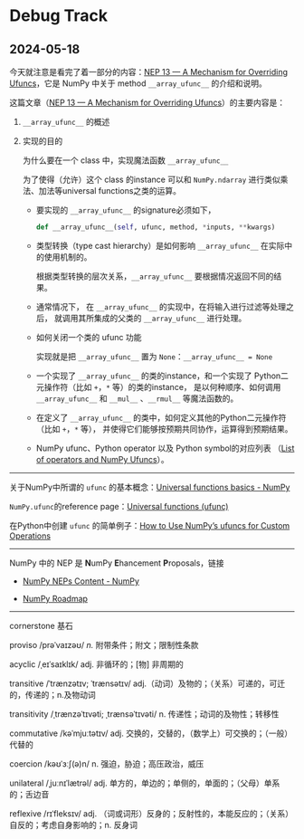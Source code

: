 # Debug Track

## 2024-05-18

今天就注意是看完了着一部分的内容：[NEP 13 — A Mechanism for Overriding Ufuncs](http://www.numpy.org/neps/nep-0013-ufunc-overrides.html)，它是 NumPy 中关于 method `__array_ufunc__` 的介绍和说明。

这篇文章（[NEP 13 — A Mechanism for Overriding Ufuncs](http://www.numpy.org/neps/nep-0013-ufunc-overrides.html)）的主要内容是：

1. `__array_ufunc__` 的概述

2. 实现的目的

   为什么要在一个 class 中，实现魔法函数 `__array_ufunc__`

   为了使得（允许）这个 class 的instance 可以和 `NumPy.ndarray` 进行类似乘法、加法等universal functions之类的运算。

   - 要实现的 `__array_ufunc__` 的signature必须如下，

     ```python
     def __array_ufunc__(self, ufunc, method, *inputs, **kwargs)
     ```

   - 类型转换（type cast hierarchy）是如何影响 `__array_ufunc__` 在实际中的使用机制的。

     根据类型转换的层次关系，`__array_ufunc__` 要根据情况返回不同的结果。

   - 通常情况下， 在 `__array_ufunc__` 的实现中，在将输入进行过滤等处理之后，
     就调用其所集成的父类的 `__array_ufunc__` 进行处理。

   - 如何关闭一个类的 ufunc 功能

     实现就是把 `__array_ufunc__` 置为 `None`：`__array_ufunc__ = None`

   - 一个实现了 `__array_ufunc__` 的类的instance，和一个实现了 Python二元操作符（比如 `+`，`*` 等）的类的instance，
     是以何种顺序、如何调用 `__array_ufunc__` 和 `__mul__` 、`__rmul__` 等魔法函数的。

   - 在定义了 `__array_ufunc__` 的类中，如何定义其他的Python二元操作符（比如 `+`，`*` 等），
     并使得它们能够按预期共同协作，运算得到预期结果。

   - NumPy ufunc、Python operator 以及 Python symbol的对应列表
     （[List of operators and NumPy Ufuncs](https://numpy.org/neps/nep-0013-ufunc-overrides.html#neps-ufunc-overrides-list-of-operators)）。

---

关于NumPy中所谓的 `ufunc` 的基本概念：[Universal functions basics - NumPy](https://numpy.org/doc/stable/user/basics.ufuncs.html#ufuncs-basics)

`NumPy.ufunc`的reference page：[Universal functions (ufunc)](https://numpy.org/doc/stable/reference/ufuncs.html)

在Python中创建 `ufunc` 的简单例子：[How to Use NumPy’s ufuncs for Custom Operations](https://www.slingacademy.com/article/how-to-use-numpys-ufuncs-for-custom-operations/)

---

NumPy 中的 NEP 是 **N**umPy **E**hancement **P**roposals，链接

- [NumPy NEPs Content - NumPy](https://numpy.org/neps/content.html)

- [NumPy Roadmap](https://numpy.org/neps/roadmap.html)

---

cornerstone 基石

proviso /prəˈvaɪzəʊ/ *n.* 附带条件；附文；限制性条款

acyclic /ˌeɪˈsaɪklɪk/ adj. 非循环的；[物] 非周期的

transitive /ˈtrænzətɪv; ˈtrænsətɪv/ adj.（动词）及物的；（关系）可递的，可迁的，传递的；n.及物动词

transitivity /ˌtrænzəˈtɪvəti; ˌtrænsəˈtɪvəti/ n. 传递性；动词的及物性；转移性

commutative /kəˈmjuːtətɪv/ adj. 交换的，交替的，（数学上）可交换的；（一般）代替的

coercion /kəʊˈɜːʃ(ə)n/ n. 强迫，胁迫；高压政治，威压

unilateral /ˌjuːnɪˈlætrəl/ adj. 单方的，单边的；单侧的，单面的；（父母）单系的；舌边音

reflexive /rɪˈfleksɪv/ adj. （词或词形）反身的；反射性的，本能反应的；（关系）自反的；考虑自身影响的；n. 反身词

